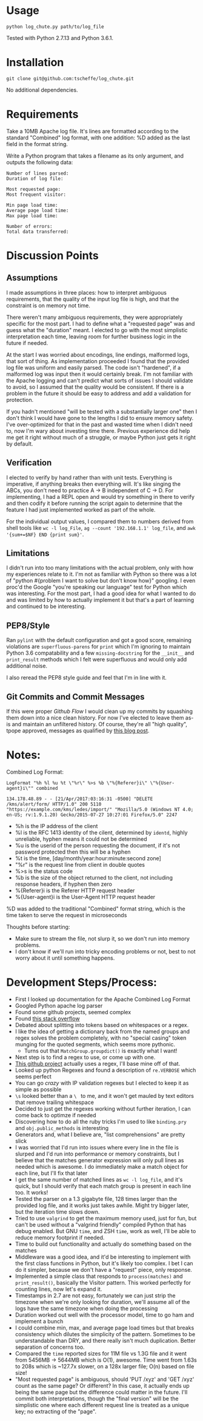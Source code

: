 # Usage
```shell
python log_chute.py path/to/log_file
```

Tested with Python 2.7.13 and Python 3.6.1.


# Installation
```shell
git clone git@github.com:tscheffe/log_chute.git
```

No additional dependencies.

# Requirements
Take a 10MB Apache log file.  It's lines are formatted according to the standard
"Combined" log format, with one addition: %D added as the last field in the format string.

Write a Python program that takes a filename as its only argument, and outputs
the following data:

    Number of lines parsed:
    Duration of log file:

    Most requested page:
    Most frequent visitor:

    Min page load time:
    Average page load time:
    Max page load time:

    Number of errors:
    Total data transferred:

# Discussion Points
## Assumptions
I made assumptions in three places: how to interpret ambiguous requirements, that
the quality of the input log file is high, and that the constraint is on memory
not time.

There weren't many ambiguous requirements, they were appropriately specific for the
most part. I had to define what a "requested page" was and guess what the "duration"
meant. I elected to go with the most simplistic interpretation each time, leaving
room for further business logic in the future if needed.

At the start I was worried about encodings, line endings, malformed logs, that sort
of thing. As implementation proceeded I found that the provided log file was uniform
and easily parsed. The code isn't "hardened", if a malformed log was input then it
would certainly break. I'm not familiar with the Apache logging and can't predict
what sorts of issues I should validate to avoid, so I assumed that the quality
would be consistent. If there is a problem in the future it should be easy to address
and add a validation for protection.

If you hadn't mentioned "will be tested with a substantially larger one" then I
don't think I would have gone to the lengths I did to ensure memory safety. I've
over-optimized for that in the past and wasted time when I didn't need to, now I'm
wary about investing time there. Previous experience did help me get it right without
much of a struggle, or maybe Python just gets it right by default.

## Verification
I elected to verify by hand rather than with unit tests. Everything is imperative,
if anything breaks then everything will. It's like singing the ABCs, you don't need
to practice A -> B independent of C -> D. For implementing, I had a REPL open and
would try something in there to verify and then codify it before running the script
again to determine that the feature I had just implemented worked as part of the whole.

For the individual output values, I compared them to numbers derived from shell tools
like `wc -l log_File`, `ag --count '192.168.1.1' log_file`, and
`awk '{sum+=$NF} END {print sum}'`.

## Limitations
I didn't run into too many limitations with the actual problem, only with how my
experiences relate to it. I'm not as familiar with Python so there was a lot of
"python #{problem I want to solve but don't know how}" googling. I even proc'd the
Google "you're speaking our language" test for Python which was interesting. For
the most part, I had a good idea for what I wanted to do and was limited by how
to actually implement it but that's a part of learning and continued to be interesting.

## PEP8/Style
Ran `pylint` with the default configuration and got a good score, remaining
violations are `superfluous-parens` for `print` which I'm ignoring to maintain
Python 3.6 compatability and a few `missing-docstring` for the `__init__` and
`print_result` methods which I felt were superfluous and would only add additional
noise.

I also reread the PEP8 style guide and feel that I'm in line with it.

## Git Commits and Commit Messages
If this were proper _Github Flow_ I would clean up my commits by squashing them
down into a nice clean history. For now I've elected to leave them as-is and
maintain an unfiltered history. Of course, they're all "high quality", tpope approved,
messages as qualified by [this blog post](https://chris.beams.io/posts/git-commit/).

# Notes:
Combined Log Format:
```
LogFormat "%h %l %u %t \"%r\" %>s %b \"%{Referer}i\" \"%{User-agent}i\"" combined

134.178.48.89 - - [21/Apr/2017:03:16:31 -0500] "DELETE /kms/alert/form/ HTTP/1.0" 200 5110 "https://example.com/kms/ledes/import/" "Mozilla/5.0 (Windows NT 4.0; en-US; rv:1.9.1.20) Gecko/2015-07-27 10:27:01 Firefox/5.0" 2247
```
- %h is the IP address of the client
- %l is the RFC 1413 identity of the cilent, determined by `identd`, highly
unreliable, hyphen means it could not be determined
- %u is the userid of the person requesting the document, if it's not password
protected then this will be a hyphen
- %t is the time, [day/month/year:hour:minute:second zone]
- \"%r\" is the request line from client in double quotes
- %>s is the status code
- %b is the size of the object returned to the client, not including response
headers, if hyphen then zero
- %{Referer}i is the Referer HTTP request header
- %{User-agent}i is the User-Agent HTTP request header

%D was added to the traditional "Combined" format string, which is the time
taken to serve the request in microseconds

Thoughts before starting:
- Make sure to stream the file, not slurp it, so we don't run into memory problems.
- I don't know if we'll run into tricky encoding problems or not, best to not worry about it
until something happens.

# Development Steps/Process:
- First I looked up documentation for the Apache Combined Log Format
- Googled Python apache log parser
- Found some github projects, seemed complex
- Found [this stack overflow](https://stackoverflow.com/questions/12544510/parsing-apache-log-files)
- Debated about splitting into tokens based on whitespaces or a regex.
- I like the idea of getting a dictionary back from the named groups and regex
solves the problem completely, with no "special casing" token munging for the
quoted segments, which seems more pythonic.
  - Turns out that `MatchGroup.groupdict()` is exactly what I want!
- Next step is to find a regex to use, or come up with one.
- [This github project](https://github.com/lethain/apache-log-parser) actually
uses a regex, I'll base mine off of that.
- Looked up python Regexes and found a description of `re.VERBOSE` which seems
perfect
- You can go _crazy_ with IP validation regexes but I elected to keep it as simple as possible
- `\s` looked better than a `\ ` to me, and it won't get mauled by text editors
that remove trailing whitespace
- Decided to just get the regexes working without further iteration, I can come
back to optimze if needed
- Discovering how to do all the ruby tricks I'm used to like `binding.pry` and
`obj.public_methods` is interesting
- Generators and, what I believe are, "list comprehensions" are pretty slick
- I was worried that I'd run into issues where every line in the file is slurped
and I'd run into performance or memory constraints, but I believe that the matches
generator expression will only pull lines as needed which is awesome. I do immediately
make a match object for each line, but I'll fix that later
- I get the same number of matched lines as `wc -l log_file`, and it's quick, but
I should verify that each match group is present in each line too. It works!
- Tested the parser on a 1.3 gigabyte file, 128 times larger than the provided
log file, and it works just takes awhile. Might try bigger later, but the iteration
time slows down.
- Tried to use `valgrind` to get the maximum memory used, just for fun, but can't
be used without a "valgrind friendly" compiled Python that has debug enabled. But
GNU `time`, and ZSH `time`, work as well, I'll be able to reduce memory footprint
if needed.
- Time to build out functionality and actually do something based on the matches
- Middleware was a good idea, and it'd be interesting to implement with the first
class functions in Python, but it's likely too complex. I bet I can do it simpler,
because we don't have a "request" piece, only response.
- Implemented a simple class that responds to `process(matches)` and `print_result()`,
basically the Visitor pattern. This worked perfectly for counting lines, now let's
expand it.
- Timestamps in 2.7 are not easy, fortunately we can just strip the timezone when
we're only looking for duration, we'll assume all of the logs have the same timezone
when doing the processing
- Duration worked out well with the processor model, time to go ham and implement
a bunch
- I could combine min, max, and average page load times but that breaks consistency
which dilutes the simplicity of the pattern. Sometimes to be understandable than DRY,
and there really isn't much duplication. Better separation of concerns too.
- Compared the `time` reported sizes for 11M file vs 1.3G file and it went from
5456MB -> 5644MB which is O(1), awesome. Time went from 1.63s to 208s which is
~127.7x slower, on a 128x larger file; O(n) based on file size!
- "Most requested page" is ambiguous, should 'PUT /xyz' and 'GET /xyz' count as
the same page? Or different? In this case, it actually ends up being the same page
but the difference could matter in the future. I'll commit both interpretations,
though the "final version" will be the simplistic one where each different request
line is treated as a unique key; no extracting of the "page".
